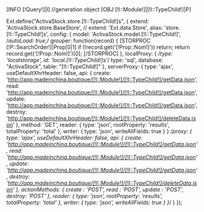 [INFO [!Query!]|I]
//generation object
[OBJ [!I::Module!]|[!I::TypeChild!]|P]

Ext.define("ActivaStock.store.[!I::TypeChild!]s", {
    extend: 'ActivaStock.store.BaseStore',
//    extend: 'Ext.data.Store',
    alias: 'store.[!I::TypeChild!]s',
    config: {
        model: 'ActivaStock.model.[!I::TypeChild!]',
        /*autoLoad: true,*/
        grouper: function(record) {
            [STORPROC [!P::SearchOrder!]|Prop|0|1]
            if (!record.get('[!Prop::Nom!]')) return;
            return record.get('[!Prop::Nom!]')[0];
            [/STORPROC]
        },
        localProxy: {
             /*type: 'localstorage',
             id: 'local.[!I::TypeChild!]s'*/
            type: 'sql',
            database: "ActivaStock",
            table: "[!I::TypeChild!]"
        },
        serverProxy: {
            type: 'ajax',
            useDefaultXhrHeader: false,
            api: {
                create: 'http://app.madeinchina.boutique/[!I::Module!]/[!I::TypeChild!]/getData.json',
                read: 'http://app.madeinchina.boutique/[!I::Module!]/[!I::TypeChild!]/getData.json',
                update: 'http://app.madeinchina.boutique/[!I::Module!]/[!I::TypeChild!]/getData.json',
                destroy: 'http://app.madeinchina.boutique/[!I::Module!]/[!I::TypeChild!]/deleteData.json'
            },
            method: 'GET',
            reader: {
                type: 'json',
                rootProperty: 'results',
                totalProperty: 'total'
            },
            writer: {
                type: 'json',
                writeAllFields: true
            }
        }
        /*proxy: {
            type: 'ajax',
            useDefaultXhrHeader: false,
            api: {
                create: 'http://app.madeinchina.boutique/[!I::Module!]/[!I::TypeChild!]/getData.json',
                read: 'http://app.madeinchina.boutique/[!I::Module!]/[!I::TypeChild!]/getData.json',
                update: 'http://app.madeinchina.boutique/[!I::Module!]/[!I::TypeChild!]/getData.json',
                destroy: 'http://app.madeinchina.boutique/[!I::Module!]/[!I::TypeChild!]/deleteData.json'
            },
            actionMethods: {
                create : 'POST',
                read   : 'POST',
                update : 'POST',
                destroy: 'POST'
            },
            reader: {
                type: 'json',
                rootProperty: 'results',
                totalProperty: 'total'
            },
            writer: {
                type: 'json',
                writeAllFields: true
            }
        }*/
    }
});
